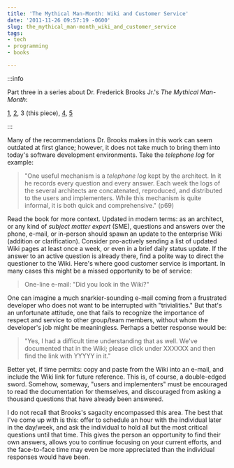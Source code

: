 ```yaml
---
title: 'The Mythical Man-Month: Wiki and Customer Service'
date: '2011-11-26 09:57:19 -0600'
slug: the_mythical_man-month_wiki_and_customer_service
tags:
- tech
- programming
- books

---
```


:::info

Part three in a series about Dr. Frederick Brooks Jr.'s _The Mythical Man-Month_:

 [1](./11-09-review_and_reflection_on_the_mythical_man-month_by_frederick_p_brooks_jr.md),
 [2](./11-20-mythical_man-month_conceptual_integrity.md),
 3 (this piece),
 [4](./12-11-mythical_man-month_planning_for_change.md),
 [5](../2012/01-07-mythical_man-month_code_reuse_and_discoverability.md)

:::

Many of the recommendations Dr. Brooks makes in this work can seem outdated at
first glance; however, it does not take much to bring them into today's software
development environments. Take the _telephone log_ for example:

> "One useful mechanism is a _telephone log_ kept by the architect. In it he
> records every question and every answer. Each week the logs of the several
> architects are concatenated, reproduced, and distributed to the users and
> implementers. While this mechanism is quite informal, it is both quick and
> comprehensive." (p69)

<!-- truncate -->

Read the book for more context. Updated in modern terms: as an architect, or any
kind of _subject matter expert_ (SME), questions and answers over the phone,
e-mail, or in-person should spawn an update to the enterprise Wiki (addition or
clarification). Consider pro-actively sending a list of updated Wiki pages at
least once a week, or even in a brief daily status update. If the answer to an
active question is already there, find a polite way to direct the questioner to
the Wiki. Here's where good customer service is important. In many cases this
might be a missed opportunity to be of service:

> One-line e-mail: "Did you look in the Wiki?"

One can imagine a much snarkier-sounding e-mail coming from a frustrated
developer who does not want to be interrupted with "trivialities." But that's an
unfortunate attitude, one that fails to recognize the importance of respect and
service to other group/team members, without whom the developer's job might be
meaningless. Perhaps a better response would be:

> "Yes, I had a difficult time understanding that as well. We've documented that
> in the Wiki; please click under XXXXXX and then find the link with YYYYY in
> it."

Better yet, if time permits: copy and paste from the Wiki into an e-mail, and
include the Wiki link for future reference. This is, of course, a double-edged
sword. Somehow, someway, "users and implementers" must be encouraged to read the
documentation for themselves, and discouraged from asking a thousand questions
that have already been answered.

I do not recall that Brooks's sagacity encompassed this area. The best that I've
come up with is this: offer to schedule an hour with the individual later in the
day/week, and ask the individual to hold all but the most critical questions
until that time. This gives the person an opportunity to find their own answers,
allows you to continue focusing on your current efforts, and the face-to-face
time may even be more appreciated than the individual responses would have been.
